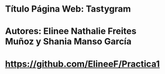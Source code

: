 # Título Página Web: Tastygram
# Autores: Elinee Nathalie Freites Muñoz y Shania Manso García
# https://github.com/ElineeF/Practica1